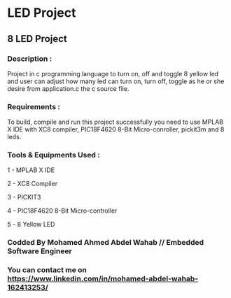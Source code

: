# LED Project
## 8 LED Project 

### Description : 
Project in c programming language to turn on, off and toggle 8 yellow led and user can adjust how many led can turn on, turn off, toggle as he or she desire from application.c the c source file.

### Requirements :
To build, compile and run this project successfully you need to use MPLAB X IDE with XC8 compiler, PIC18F4620 8-Bit Micro-conroller, pickit3m  and 8 leds.

### Tools & Equipments Used :
1 - MPLAB X IDE

2 - XC8 Compiler

3 - PICKIT3

4 - PIC18F4620 8-Bit Micro-controller

5 - 8 Yellow LED

### Codded By Mohamed Ahmed Abdel Wahab // Embedded Software Engineer

### You can contact me on https://www.linkedin.com/in/mohamed-abdel-wahab-162413253/
